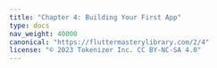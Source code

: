 ```yaml
---
title: "Chapter 4: Building Your First App"
type: docs
nav_weight: 40000
canonical: "https://fluttermasterylibrary.com/2/4"
license: "© 2023 Tokenizer Inc. CC BY-NC-SA 4.0"
---
```


